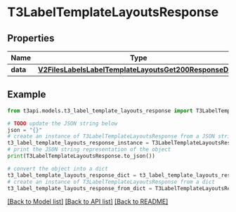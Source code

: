 # T3LabelTemplateLayoutsResponse


## Properties

Name | Type | Description | Notes
------------ | ------------- | ------------- | -------------
**data** | [**V2FilesLabelsLabelTemplateLayoutsGet200ResponseData**](V2FilesLabelsLabelTemplateLayoutsGet200ResponseData.md) |  | [optional] 

## Example

```python
from t3api.models.t3_label_template_layouts_response import T3LabelTemplateLayoutsResponse

# TODO update the JSON string below
json = "{}"
# create an instance of T3LabelTemplateLayoutsResponse from a JSON string
t3_label_template_layouts_response_instance = T3LabelTemplateLayoutsResponse.from_json(json)
# print the JSON string representation of the object
print(T3LabelTemplateLayoutsResponse.to_json())

# convert the object into a dict
t3_label_template_layouts_response_dict = t3_label_template_layouts_response_instance.to_dict()
# create an instance of T3LabelTemplateLayoutsResponse from a dict
t3_label_template_layouts_response_from_dict = T3LabelTemplateLayoutsResponse.from_dict(t3_label_template_layouts_response_dict)
```
[[Back to Model list]](../README.md#documentation-for-models) [[Back to API list]](../README.md#documentation-for-api-endpoints) [[Back to README]](../README.md)


